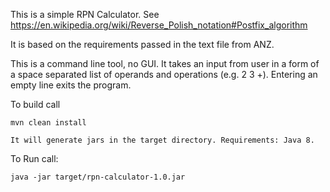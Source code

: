 This is a simple RPN Calculator. See https://en.wikipedia.org/wiki/Reverse_Polish_notation#Postfix_algorithm

It is based on the requirements passed in the text file from ANZ.

This is a command line tool, no GUI. It takes an input from user in a form of a space separated list of operands and operations (e.g. 2 3 +). Entering an empty line exits the program.

To build call

    mvn clean install

    It will generate jars in the target directory. Requirements: Java 8.

To Run call:

    java -jar target/rpn-calculator-1.0.jar
